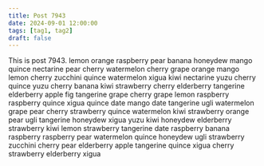 ```yaml
---
title: Post 7943
date: 2024-09-01 12:00:00
tags: [tag1, tag2]
draft: false
---
```

This is post 7943.
lemon
orange
raspberry
pear
banana
honeydew
mango
quince
nectarine
pear
cherry
watermelon
cherry
grape
orange
mango
lemon
cherry
zucchini
quince
watermelon
xigua
kiwi
nectarine
yuzu
cherry
quince
yuzu
cherry
banana
kiwi
strawberry
cherry
elderberry
tangerine
elderberry
apple
fig
tangerine
grape
cherry
grape
lemon
raspberry
raspberry
quince
xigua
quince
date
mango
date
tangerine
ugli
watermelon
grape
pear
cherry
strawberry
quince
watermelon
kiwi
strawberry
orange
pear
ugli
tangerine
honeydew
xigua
yuzu
kiwi
honeydew
elderberry
strawberry
kiwi
lemon
strawberry
tangerine
date
raspberry
banana
raspberry
raspberry
pear
watermelon
quince
honeydew
ugli
strawberry
zucchini
cherry
pear
elderberry
apple
tangerine
quince
xigua
cherry
strawberry
elderberry
xigua
